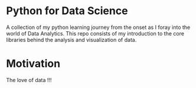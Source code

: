 # Python for Data Science 
A collection of my python learning journey from the onset as I foray into the world of Data Analytics.
This repo consists of my introduction to the core libraries behind the analysis and visualization of data.

# Motivation
The love of data !!!
